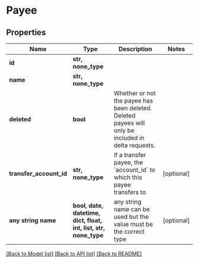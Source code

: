 # Payee


## Properties
Name | Type | Description | Notes
------------ | ------------- | ------------- | -------------
**id** | **str, none_type** |  | 
**name** | **str, none_type** |  | 
**deleted** | **bool** | Whether or not the payee has been deleted.  Deleted payees will only be included in delta requests. | 
**transfer_account_id** | **str, none_type** | If a transfer payee, the &#x60;account_id&#x60; to which this payee transfers to | [optional] 
**any string name** | **bool, date, datetime, dict, float, int, list, str, none_type** | any string name can be used but the value must be the correct type | [optional]

[[Back to Model list]](../README.md#documentation-for-models) [[Back to API list]](../README.md#documentation-for-api-endpoints) [[Back to README]](../README.md)


